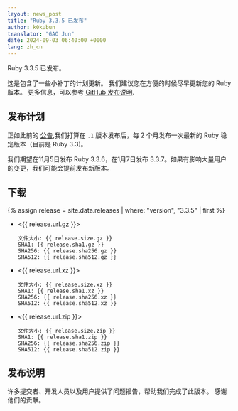 ```yaml
---
layout: news_post
title: "Ruby 3.3.5 已发布"
author: k0kubun
translator: "GAO Jun"
date: 2024-09-03 06:40:00 +0000
lang: zh_cn
---
```


Ruby 3.3.5 已发布。

这是包含了一些小补丁的计划更新。
我们建议您在方便的时候尽早更新您的 Ruby 版本。
更多信息，可以参考 [GitHub 发布说明](https://github.com/ruby/ruby/releases/tag/v3_3_5).

## 发布计划

正如此前的 [公告](https://www.ruby-lang.org/zh_cn/news/2024/07/09/ruby-3-3-4-released/),我们打算在 `.1` 版本发布后，每 2 个月发布一次最新的 Ruby 稳定版本（目前是 Ruby 3.3)。

我们期望在11月5日发布 Ruby 3.3.6，在1月7日发布 3.3.7。如果有影响大量用户的变更，我们可能会提前发布新版本。

## 下载

{% assign release = site.data.releases | where: "version", "3.3.5" | first %}

* <{{ release.url.gz }}>

      文件大小: {{ release.size.gz }}
      SHA1: {{ release.sha1.gz }}
      SHA256: {{ release.sha256.gz }}
      SHA512: {{ release.sha512.gz }}

* <{{ release.url.xz }}>

      文件大小: {{ release.size.xz }}
      SHA1: {{ release.sha1.xz }}
      SHA256: {{ release.sha256.xz }}
      SHA512: {{ release.sha512.xz }}

* <{{ release.url.zip }}>

      文件大小: {{ release.size.zip }}
      SHA1: {{ release.sha1.zip }}
      SHA256: {{ release.sha256.zip }}
      SHA512: {{ release.sha512.zip }}

## 发布说明

许多提交者、开发人员以及用户提供了问题报告，帮助我们完成了此版本。
感谢他们的贡献。
